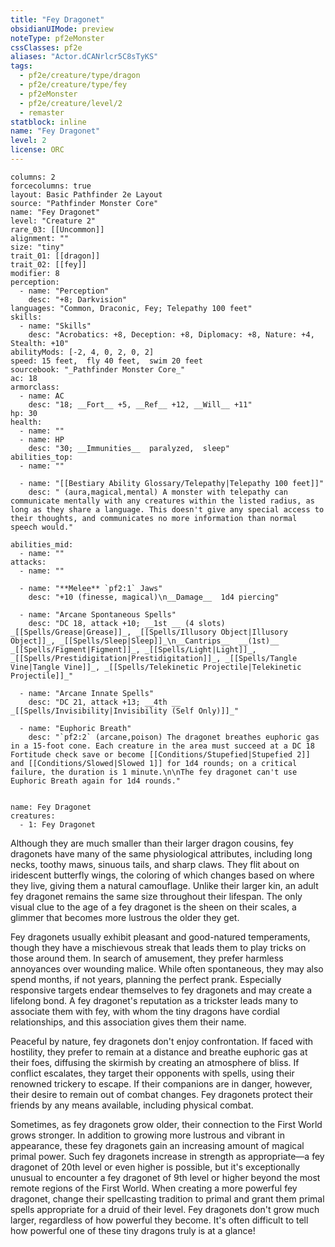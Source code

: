```yaml
---
title: "Fey Dragonet"
obsidianUIMode: preview
noteType: pf2eMonster
cssClasses: pf2e
aliases: "Actor.dCANrlcr5C8sTyKS" 
tags:
  - pf2e/creature/type/dragon
  - pf2e/creature/type/fey
  - pf2eMonster
  - pf2e/creature/level/2
  - remaster
statblock: inline
name: "Fey Dragonet"
level: 2
license: ORC
---
```


```statblock
columns: 2
forcecolumns: true
layout: Basic Pathfinder 2e Layout
source: "Pathfinder Monster Core"
name: "Fey Dragonet"
level: "Creature 2"
rare_03: [[Uncommon]]
alignment: ""
size: "tiny"
trait_01: [[dragon]]
trait_02: [[fey]]
modifier: 8
perception:
  - name: "Perception"
    desc: "+8; Darkvision"
languages: "Common, Draconic, Fey; Telepathy 100 feet"
skills:
  - name: "Skills"
    desc: "Acrobatics: +8, Deception: +8, Diplomacy: +8, Nature: +4, Stealth: +10"
abilityMods: [-2, 4, 0, 2, 0, 2]
speed: 15 feet,  fly 40 feet,  swim 20 feet
sourcebook: "_Pathfinder Monster Core_"
ac: 18
armorclass:
  - name: AC
    desc: "18; __Fort__ +5, __Ref__ +12, __Will__ +11"
hp: 30
health:
  - name: ""
  - name: HP
    desc: "30; __Immunities__  paralyzed,  sleep"
abilities_top:
  - name: ""

  - name: "[[Bestiary Ability Glossary/Telepathy|Telepathy 100 feet]]"
    desc: " (aura,magical,mental) A monster with telepathy can communicate mentally with any creatures within the listed radius, as long as they share a language. This doesn't give any special access to their thoughts, and communicates no more information than normal speech would."

abilities_mid:
  - name: ""
attacks:
  - name: ""

  - name: "**Melee** `pf2:1` Jaws"
    desc: "+10 (finesse, magical)\n__Damage__  1d4 piercing"

  - name: "Arcane Spontaneous Spells"
    desc: "DC 18, attack +10; __1st __ (4 slots) _[[Spells/Grease|Grease]]_, _[[Spells/Illusory Object|Illusory Object]]_, _[[Spells/Sleep|Sleep]]_\n__Cantrips__  __(1st)__ _[[Spells/Figment|Figment]]_, _[[Spells/Light|Light]]_, _[[Spells/Prestidigitation|Prestidigitation]]_, _[[Spells/Tangle Vine|Tangle Vine]]_, _[[Spells/Telekinetic Projectile|Telekinetic Projectile]]_"

  - name: "Arcane Innate Spells"
    desc: "DC 21, attack +13; __4th __  _[[Spells/Invisibility|Invisibility (Self Only)]]_"

  - name: "Euphoric Breath"
    desc: "`pf2:2` (arcane,poison) The dragonet breathes euphoric gas in a 15-foot cone. Each creature in the area must succeed at a DC 18 Fortitude check save or become [[Conditions/Stupefied|Stupefied 2]] and [[Conditions/Slowed|Slowed 1]] for 1d4 rounds; on a critical failure, the duration is 1 minute.\n\nThe fey dragonet can't use Euphoric Breath again for 1d4 rounds."
 
```

```encounter-table
name: Fey Dragonet
creatures:
  - 1: Fey Dragonet
```



Although they are much smaller than their larger dragon cousins, fey dragonets have many of the same physiological attributes, including long necks, toothy maws, sinuous tails, and sharp claws. They flit about on iridescent butterfly wings, the coloring of which changes based on where they live, giving them a natural camouflage. Unlike their larger kin, an adult fey dragonet remains the same size throughout their lifespan. The only visual clue to the age of a fey dragonet is the sheen on their scales, a glimmer that becomes more lustrous the older they get.

Fey dragonets usually exhibit pleasant and good-natured temperaments, though they have a mischievous streak that leads them to play tricks on those around them. In search of amusement, they prefer harmless annoyances over wounding malice. While often spontaneous, they may also spend months, if not years, planning the perfect prank. Especially responsive targets endear themselves to fey dragonets and may create a lifelong bond. A fey dragonet's reputation as a trickster leads many to associate them with fey, with whom the tiny dragons have cordial relationships, and this association gives them their name.

Peaceful by nature, fey dragonets don't enjoy confrontation. If faced with hostility, they prefer to remain at a distance and breathe euphoric gas at their foes, diffusing the skirmish by creating an atmosphere of bliss. If conflict escalates, they target their opponents with spells, using their renowned trickery to escape. If their companions are in danger, however, their desire to remain out of combat changes. Fey dragonets protect their friends by any means available, including physical combat.

Sometimes, as fey dragonets grow older, their connection to the First World grows stronger. In addition to growing more lustrous and vibrant in appearance, these fey dragonets gain an increasing amount of magical primal power. Such fey dragonets increase in strength as appropriate—a fey dragonet of 20th level or even higher is possible, but it's exceptionally unusual to encounter a fey dragonet of 9th level or higher beyond the most remote regions of the First World. When creating a more powerful fey dragonet, change their spellcasting tradition to primal and grant them primal spells appropriate for a druid of their level. Fey dragonets don't grow much larger, regardless of how powerful they become. It's often difficult to tell how powerful one of these tiny dragons truly is at a glance!
